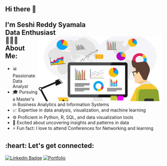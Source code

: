 <div style="display: flex; align-items: center;">
  <div>
    <h2 align="left">
      <abc>
        Hi there 👋<br>
        <br>
        I'm Seshi Reddy Syamala<br>
        Data Enthusiast<br>
          <div>
  <img src="data.jpg" alt="Seshi's Image" width="400" align = "right",style="margin-left: 20px>
  </div>
      </abc>
    </h2>
  </div>

</div>

<h2 align="left">👨🏻‍💻 About Me:</h2>

- :bar_chart: Passionate Data Analyst
- :mortar_board: Pursuing a Master's in Business Analytics and Information Systems
- :chart_with_upwards_trend: Expertise in data analysis, visualization, and machine learning
- :gear: Proficient in Python, R, SQL, and data visualization tools
- :rocket: Excited about uncovering insights and patterns in data
- :zap: Fun fact: I love to attend Conferences for Networking and learning<br>

<h2 align="left">:heart: Let's get connected:</h2>

[![Linkedin Badge](https://img.shields.io/badge/-Seshi-blue?style=for-the-badge&logo=Linkedin&logoColor=white&link=https://www.linkedin.com/in/ys96/)](https://www.linkedin.com/in/seshi-reddy-syamala/)
[![Portfolio](https://img.shields.io/badge/Portfolio-brightgreen?style=for-the-badge&logo=github&logoColor=white)]()
